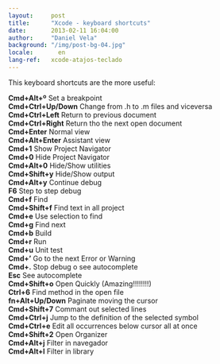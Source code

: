 ```yaml
---
layout:     post
title:      "Xcode - keyboard shortcuts"
date:       2013-02-11 16:04:00
author:     "Daniel Vela"
background: "/img/post-bg-04.jpg"
locale:       en
lang-ref:   xcode-atajos-teclado
---
```



This keyboard shortcuts are the more useful:

**Cmd+Alt+º**	Set a breakpoint    
**Cmd+Ctrl+Up/Down**	Change from .h to .m files and viceversa    
**Cmd+Ctrl+Left**	Return to previous document    
**Cmd+Ctrl+Right**	Return tho the next open document    
**Cmd+Enter**	Normal view    
**Cmd+Alt+Enter**	Assistant view    
**Cmd+1**	Show Project Navigator    
**Cmd+0**	Hide Project Navigator    
**Cmd+Alt+0**	Hide/Show utilities    
**Cmd+Shift+y**	Hide/Show output    
**Cmd+Alt+y**	Continue debug    
**F6**	Step to step debug    
**Cmd+f**	Find    
**Cmd+Shift+f**	Find text in all project    
**Cmd+e**	Use selection to find    
**Cmd+g**	Find next    
**Cmd+b**	Build    
**Cmd+r**	Run    
**Cmd+u**	Unit test    
**Cmd+’**	Go to the next Error or Warning    
**Cmd+.**	Stop debug o see autocomplete    
**Esc**	See autocomplete    
**Cmd+Shift+o**	Open Quickly (Amazing!!!!!!!!)    
**Ctrl+6**	Find method in the open file    
**fn+Alt+Up/Down**	Paginate moving the cursor    
**Cmd+Shift+7**	Commant out selected lines    
**Cmd+Ctrl+j**	Jump to the definition of the selected symbol    
**Cmd+Ctrl+e**	Edit all occurrences below cursor all at once    
**Cmd+Shift+2**	Open Organizer    
**Cmd+Alt+j**	Filter in navegador    
**Cmd+Alt+l**	Filter in library    
    